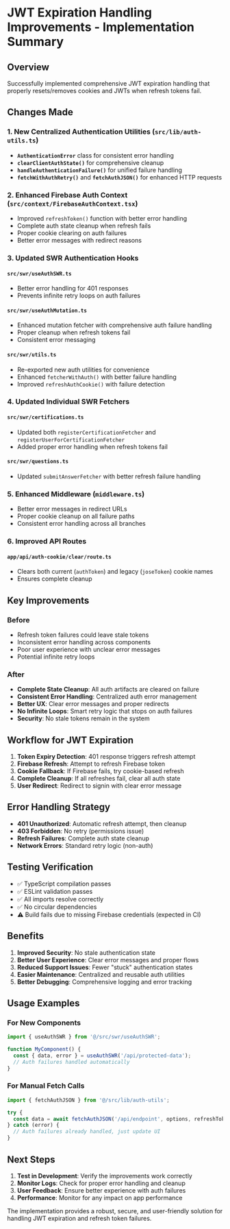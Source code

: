 # JWT Expiration Handling Improvements - Implementation Summary

## Overview

Successfully implemented comprehensive JWT expiration handling that properly resets/removes cookies and JWTs when refresh tokens fail.

## Changes Made

### 1. New Centralized Authentication Utilities (`src/lib/auth-utils.ts`)

- **`AuthenticationError`** class for consistent error handling
- **`clearClientAuthState()`** for comprehensive cleanup
- **`handleAuthenticationFailure()`** for unified failure handling
- **`fetchWithAuthRetry()`** and **`fetchAuthJSON()`** for enhanced HTTP requests

### 2. Enhanced Firebase Auth Context (`src/context/FirebaseAuthContext.tsx`)

- Improved `refreshToken()` function with better error handling
- Complete auth state cleanup when refresh fails
- Proper cookie clearing on auth failures
- Better error messages with redirect reasons

### 3. Updated SWR Authentication Hooks

#### `src/swr/useAuthSWR.ts`

- Better error handling for 401 responses
- Prevents infinite retry loops on auth failures

#### `src/swr/useAuthMutation.ts`

- Enhanced mutation fetcher with comprehensive auth failure handling
- Proper cleanup when refresh tokens fail
- Consistent error messaging

#### `src/swr/utils.ts`

- Re-exported new auth utilities for convenience
- Enhanced `fetcherWithAuth()` with better failure handling
- Improved `refreshAuthCookie()` with failure detection

### 4. Updated Individual SWR Fetchers

#### `src/swr/certifications.ts`

- Updated both `registerCertificationFetcher` and `registerUserForCertificationFetcher`
- Added proper error handling when refresh tokens fail

#### `src/swr/questions.ts`

- Updated `submitAnswerFetcher` with better refresh failure handling

### 5. Enhanced Middleware (`middleware.ts`)

- Better error messages in redirect URLs
- Proper cookie cleanup on all failure paths
- Consistent error handling across all branches

### 6. Improved API Routes

#### `app/api/auth-cookie/clear/route.ts`

- Clears both current (`authToken`) and legacy (`joseToken`) cookie names
- Ensures complete cleanup

## Key Improvements

### Before

- Refresh token failures could leave stale tokens
- Inconsistent error handling across components
- Poor user experience with unclear error messages
- Potential infinite retry loops

### After

- **Complete State Cleanup**: All auth artifacts are cleared on failure
- **Consistent Error Handling**: Centralized auth error management
- **Better UX**: Clear error messages and proper redirects
- **No Infinite Loops**: Smart retry logic that stops on auth failures
- **Security**: No stale tokens remain in the system

## Workflow for JWT Expiration

1. **Token Expiry Detection**: 401 response triggers refresh attempt
2. **Firebase Refresh**: Attempt to refresh Firebase token
3. **Cookie Fallback**: If Firebase fails, try cookie-based refresh
4. **Complete Cleanup**: If all refreshes fail, clear all auth state
5. **User Redirect**: Redirect to signin with clear error message

## Error Handling Strategy

- **401 Unauthorized**: Automatic refresh attempt, then cleanup
- **403 Forbidden**: No retry (permissions issue)
- **Refresh Failures**: Complete auth state cleanup
- **Network Errors**: Standard retry logic (non-auth)

## Testing Verification

- ✅ TypeScript compilation passes
- ✅ ESLint validation passes
- ✅ All imports resolve correctly
- ✅ No circular dependencies
- ⚠️ Build fails due to missing Firebase credentials (expected in CI)

## Benefits

1. **Improved Security**: No stale authentication state
2. **Better User Experience**: Clear error messages and proper flows
3. **Reduced Support Issues**: Fewer "stuck" authentication states
4. **Easier Maintenance**: Centralized and reusable auth utilities
5. **Better Debugging**: Comprehensive logging and error tracking

## Usage Examples

### For New Components

```typescript
import { useAuthSWR } from '@/src/swr/useAuthSWR';

function MyComponent() {
  const { data, error } = useAuthSWR('/api/protected-data');
  // Auth failures handled automatically
}
```

### For Manual Fetch Calls

```typescript
import { fetchAuthJSON } from '@/src/lib/auth-utils';

try {
  const data = await fetchAuthJSON('/api/endpoint', options, refreshToken);
} catch (error) {
  // Auth failures already handled, just update UI
}
```

## Next Steps

1. **Test in Development**: Verify the improvements work correctly
2. **Monitor Logs**: Check for proper error handling and cleanup
3. **User Feedback**: Ensure better experience with auth failures
4. **Performance**: Monitor for any impact on app performance

The implementation provides a robust, secure, and user-friendly solution for handling JWT expiration and refresh token failures.
